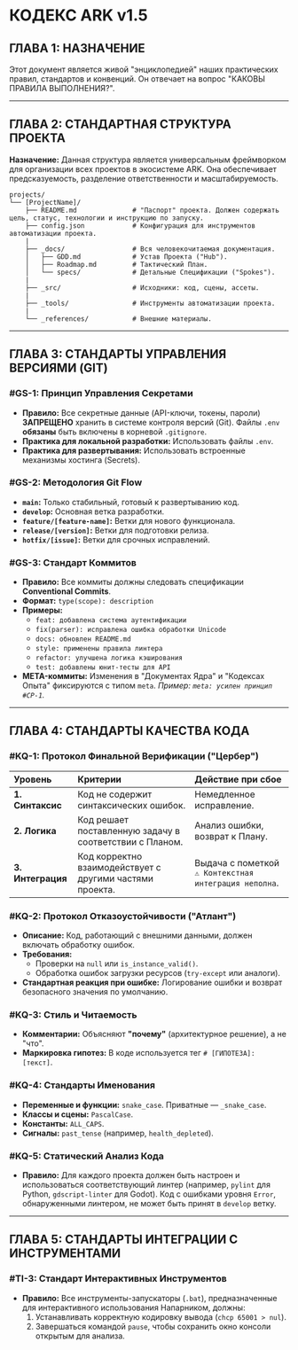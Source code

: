 # КОДЕКС ARK v1.5

## ГЛАВА 1: НАЗНАЧЕНИЕ

Этот документ является живой "энциклопедией" наших практических правил, стандартов и конвенций. Он отвечает на вопрос "КАКОВЫ ПРАВИЛА ВЫПОЛНЕНИЯ?".

---

## ГЛАВА 2: СТАНДАРТНАЯ СТРУКТУРА ПРОЕКТА <a name="project-structure"></a>

**Назначение:** Данная структура является универсальным фреймворком для организации всех проектов в экосистеме ARK. Она обеспечивает предсказуемость, разделение ответственности и масштабируемость.

```
projects/
└── [ProjectName]/
    ├── README.md              # "Паспорт" проекта. Должен содержать цель, статус, технологии и инструкцию по запуску.
    ├── config.json            # Конфигурация для инструментов автоматизации проекта.
    |
    ├── _docs/                 # Вся человекочитаемая документация.
    │   ├── GDD.md             # Устав Проекта ("Hub").
    │   ├── Roadmap.md         # Тактический План.
    │   └── specs/             # Детальные Спецификации ("Spokes").
    |
    ├── _src/                  # Исходники: код, сцены, ассеты.
    |
    ├── _tools/                # Инструменты автоматизации проекта.
    |
    └── _references/           # Внешние материалы.
```

---

## ГЛАВА 3: СТАНДАРТЫ УПРАВЛЕНИЯ ВЕРСИЯМИ (GIT) <a name="git-standards"></a>

### #GS-1: Принцип Управления Секретами
*   **Правило:** Все секретные данные (API-ключи, токены, пароли) **ЗАПРЕЩЕНО** хранить в системе контроля версий (Git). Файлы `.env` **обязаны** быть включены в корневой `.gitignore`.
*   **Практика для локальной разработки:** Использовать файлы `.env`.
*   **Практика для развертывания:** Использовать встроенные механизмы хостинга (Secrets).

### #GS-2: Методология Git Flow
*   **`main`:** Только стабильный, готовый к развертыванию код.
*   **`develop`:** Основная ветка разработки.
*   **`feature/[feature-name]`:** Ветки для нового функционала.
*   **`release/[version]`:** Ветки для подготовки релиза.
*   **`hotfix/[issue]`:** Ветки для срочных исправлений.

### #GS-3: Стандарт Коммитов
*   **Правило:** Все коммиты должны следовать спецификации **Conventional Commits**.
*   **Формат:** `type(scope): description`
*   **Примеры:**
    *   `feat: добавлена система аутентификации`
    *   `fix(parser): исправлена ошибка обработки Unicode`
    *   `docs: обновлен README.md`
    *   `style: применены правила линтера`
    *   `refactor: улучшена логика кэширования`
    *   `test: добавлены юнит-тесты для API`
*   **META-коммиты:** Изменения в "Документах Ядра" и "Кодексах Опыта" фиксируются с типом `meta`. *Пример: `meta: усилен принцип #CP-1`.*

---

## ГЛАВА 4: СТАНДАРТЫ КАЧЕСТВА КОДА <a name="code-quality"></a>

### #KQ-1: Протокол Финальной Верификации ("Цербер")
| Уровень | Критерии | Действие при сбое |
| :--- | :--- | :--- |
| **1. Синтаксис** | Код не содержит синтаксических ошибок. | Немедленное исправление. |
| **2. Логика** | Код решает поставленную задачу в соответствии с Планом. | Анализ ошибки, возврат к Плану. |
| **3. Интеграция** | Код корректно взаимодействует с другими частями проекта. | Выдача с пометкой `⚠ Контекстная интеграция неполна`. |

### #KQ-2: Протокол Отказоустойчивости ("Атлант")
*   **Описание:** Код, работающий с внешними данными, должен включать обработку ошибок.
*   **Требования:**
    *   Проверки на `null` или `is_instance_valid()`.
    *   Обработка ошибок загрузки ресурсов (`try-except` или аналоги).
*   **Стандартная реакция при ошибке:** Логирование ошибки и возврат безопасного значения по умолчанию.

### #KQ-3: Стиль и Читаемость
*   **Комментарии:** Объясняют **"почему"** (архитектурное решение), а не "что".
*   **Маркировка гипотез:** В коде используется тег `# [ГИПОТЕЗА]: [текст]`.

### #KQ-4: Стандарты Именования
*   **Переменные и функции:** `snake_case`. Приватные — `_snake_case`.
*   **Классы и сцены:** `PascalCase`.
*   **Константы:** `ALL_CAPS`.
*   **Сигналы:** `past_tense` (например, `health_depleted`).

### #KQ-5: Статический Анализ Кода
*   **Правило:** Для каждого проекта должен быть настроен и использоваться соответствующий линтер (например, `pylint` для Python, `gdscript-linter` для Godot). Код с ошибками уровня `Error`, обнаруженными линтером, не может быть принят в `develop` ветку.

---

## ГЛАВА 5: СТАНДАРТЫ ИНТЕГРАЦИИ С ИНСТРУМЕНТАМИ

### #TI-3: Стандарт Интерактивных Инструментов
*   **Правило:** Все инструменты-запускаторы (`.bat`), предназначенные для интерактивного использования Напарником, должны:
    1.  Устанавливать корректную кодировку вывода (`chcp 65001 > nul`).
    2.  Завершаться командой `pause`, чтобы сохранить окно консоли открытым для анализа.